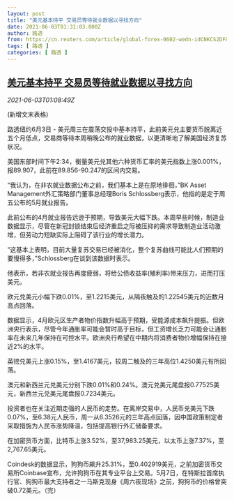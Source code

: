 ```yaml
---
layout: post
title: "美元基本持平 交易员等待就业数据以寻找方向"
date: 2021-06-03T01:31:03.000Z
author: 路透
from: https://cn.reuters.com/article/global-forex-0602-wedn-idCNKCS2DF02M
tags: [ 路透 ]
categories: [ 路透 ]
---
```

<!--1622683863000-->
[美元基本持平 交易员等待就业数据以寻找方向](https://cn.reuters.com/article/global-forex-0602-wedn-idCNKCS2DF02M)
------

<div>
<div><i>2021-06-03T01:08:49Z</i></div><p>(新增文末表格)</p><p>路透纽约6月3日 - 美元周三在震荡交投中基本持平，此前美元兑主要货币脱离近五个月低点，交易商等待本周稍晚公布的就业数据，以更清晰地了解美国经济复苏状况。</p><p>美国东部时间下午2:34，衡量美元兑其他六种货币汇率的美元指数上涨0.001%，报89.907，此前在89.856-90.247的区间内交易。</p><p>“我认为，在非农就业数据公布之前，我们基本上是在原地徘徊，”BK Asset Management外汇策略部门董事总经理Boris Schlossberg表示，他指的是定于周五公布的5月就业报告。</p><p>此前公布的4月就业报告远逊于预期，导致美元大幅下跌。本周早些时候，制造业数据显示，尽管在新冠封锁结束后经济重启之际被压抑的需求导致制造业活动激增，但劳动力短缺实际上阻碍了该行业的增长潜力。</p><p>“这基本上表明，目前大量复苏交易已经被消化，整个复苏曲线可能比人们预期的要慢得多，”Schlossberg在谈到该数据时表示。</p><p>他表示，若非农就业报告再度疲弱，将给公债收益率(殖利率)带来压力，进而打压美元。</p><p>欧元兑美元小幅下跌0.01%，至1.2215美元，从隔夜触及的1.22545美元的近数月高点回落。</p><p>数据显示，4月欧元区生产者物价指数升幅高于预期，受能源成本飙升提振。但欧洲央行表示，尽管今年通胀率可能会暂时高于目标，但工资增长乏力可能会让通胀率在未来几年保持在可控水平。欧洲央行希望在中期内将消费者物价增幅保持在接近2%的水平。</p><p>英镑兑美元上涨0.15%，至1.4167美元，较周二触及的三年高位1.4250美元有所回落。</p><p>澳元和新西兰元兑美元分别下跌0.01%和0.24%。澳元兑美元尾盘报0.77525美元，新西兰元兑美元尾盘报0.7234美元。　</p><p>投资者也在关注近期走强的人民币的走势。在离岸交易中，人民币兑美元下跌0.07%，至6.38元人民币，周一从6.3526元的三年高点回落，因中国政策制定者采取措施为人民币涨势降温，包括提高银行外汇储备要求。</p><p>在加密货币方面，比特币上涨3.52%，至37,983.25美元，以太币上涨7.37%，至2,767.65美元。　</p><p>Coindesk的数据显示，狗狗币飙升25.31%，至0.402919美元，之前加密货币交易所Coinbase宣布，允许狗狗币在其专业平台上交易。5月7日，在特斯拉首席执行官、狗狗币最大支持者之一马斯克现身《周六夜现场》之前，狗狗币的价格曾突破0.72美元。（完）</p>
</div>
